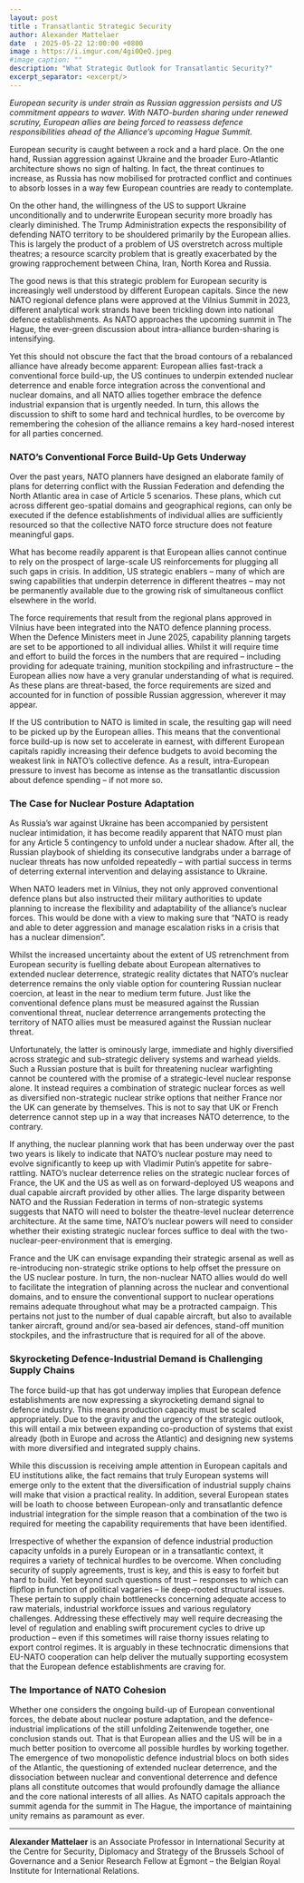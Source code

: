 ```yaml
---
layout: post
title : Transatlantic Strategic Security
author: Alexander Mattelaer
date  : 2025-05-22 12:00:00 +0800
image : https://i.imgur.com/4gi0QeQ.jpeg
#image_caption: ""
description: "What Strategic Outlook for Transatlantic Security?"
excerpt_separator: <excerpt/>
---
```


_European security is under strain as Russian aggression persists and US commitment appears to waver. With NATO-burden sharing under renewed scrutiny, European allies are being forced to reassess defence responsibilities ahead of the Alliance’s upcoming Hague Summit._

<excerpt/>

European security is caught between a rock and a hard place. On the one hand, Russian aggression against Ukraine and the broader Euro-Atlantic architecture shows no sign of halting. In fact, the threat continues to increase, as Russia has now mobilised for protracted conflict and continues to absorb losses in a way few European countries are ready to contemplate.

On the other hand, the willingness of the US to support Ukraine unconditionally and to underwrite European security more broadly has clearly diminished. The Trump Administration expects the responsibility of defending NATO territory to be shouldered primarily by the European allies. This is largely the product of a problem of US overstretch across multiple theatres; a resource scarcity problem that is greatly exacerbated by the growing rapprochement between China, Iran, North Korea and Russia.

The good news is that this strategic problem for European security is increasingly well understood by different European capitals. Since the new NATO regional defence plans were approved at the Vilnius Summit in 2023, different analytical work strands have been trickling down into national defence establishments. As NATO approaches the upcoming summit in The Hague, the ever-green discussion about intra-alliance burden-sharing is intensifying.

Yet this should not obscure the fact that the broad contours of a rebalanced alliance have already become apparent: European allies fast-track a conventional force build-up, the US continues to underpin extended nuclear deterrence and enable force integration across the conventional and nuclear domains, and all NATO allies together embrace the defence industrial expansion that is urgently needed. In turn, this allows the discussion to shift to some hard and technical hurdles, to be overcome by remembering the cohesion of the alliance remains a key hard-nosed interest for all parties concerned.


### NATO’s Conventional Force Build-Up Gets Underway

Over the past years, NATO planners have designed an elaborate family of plans for deterring conflict with the Russian Federation and defending the North Atlantic area in case of Article 5 scenarios. These plans, which cut across different geo-spatial domains and geographical regions, can only be executed if the defence establishments of individual allies are sufficiently resourced so that the collective NATO force structure does not feature meaningful gaps.

What has become readily apparent is that European allies cannot continue to rely on the prospect of large-scale US reinforcements for plugging all such gaps in crisis. In addition, US strategic enablers – many of which are swing capabilities that underpin deterrence in different theatres – may not be permanently available due to the growing risk of simultaneous conflict elsewhere in the world.

The force requirements that result from the regional plans approved in Vilnius have been integrated into the NATO defence planning process. When the Defence Ministers meet in June 2025, capability planning targets are set to be apportioned to all individual allies. Whilst it will require time and effort to build the forces in the numbers that are required – including providing for adequate training, munition stockpiling and infrastructure – the European allies now have a very granular understanding of what is required. As these plans are threat-based, the force requirements are sized and accounted for in function of possible Russian aggression, wherever it may appear.

If the US contribution to NATO is limited in scale, the resulting gap will need to be picked up by the European allies. This means that the conventional force build-up is now set to accelerate in earnest, with different European capitals rapidly increasing their defence budgets to avoid becoming the weakest link in NATO’s collective defence. As a result, intra-European pressure to invest has become as intense as the transatlantic discussion about defence spending – if not more so.


### The Case for Nuclear Posture Adaptation

As Russia’s war against Ukraine has been accompanied by persistent nuclear intimidation, it has become readily apparent that NATO must plan for any Article 5 contingency to unfold under a nuclear shadow. After all, the Russian playbook of shielding its consecutive landgrabs under a barrage of nuclear threats has now unfolded repeatedly – with partial success in terms of deterring external intervention and delaying assistance to Ukraine.

When NATO leaders met in Vilnius, they not only approved conventional defence plans but also instructed their military authorities to update planning to increase the flexibility and adaptability of the alliance’s nuclear forces. This would be done with a view to making sure that “NATO is ready and able to deter aggression and manage escalation risks in a crisis that has a nuclear dimension”.

Whilst the increased uncertainty about the extent of US retrenchment from European security is fuelling debate about European alternatives to extended nuclear deterrence, strategic reality dictates that NATO’s nuclear deterrence remains the only viable option for countering Russian nuclear coercion, at least in the near to medium term future. Just like the conventional defence plans must be measured against the Russian conventional threat, nuclear deterrence arrangements protecting the territory of NATO allies must be measured against the Russian nuclear threat.

Unfortunately, the latter is ominously large, immediate and highly diversified across strategic and sub-strategic delivery systems and warhead yields. Such a Russian posture that is built for threatening nuclear warfighting cannot be countered with the promise of a strategic-level nuclear response alone. It instead requires a combination of strategic nuclear forces as well as diversified non-strategic nuclear strike options that neither France nor the UK can generate by themselves. This is not to say that UK or French deterrence cannot step up in a way that increases NATO deterrence, to the contrary.

If anything, the nuclear planning work that has been underway over the past two years is likely to indicate that NATO’s nuclear posture may need to evolve significantly to keep up with Vladimir Putin’s appetite for sabre-rattling. NATO’s nuclear deterrence relies on the strategic nuclear forces of France, the UK and the US as well as on forward-deployed US weapons and dual capable aircraft provided by other allies. The large disparity between NATO and the Russian Federation in terms of non-strategic systems suggests that NATO will need to bolster the theatre-level nuclear deterrence architecture. At the same time, NATO’s nuclear powers will need to consider whether their existing strategic nuclear forces suffice to deal with the two-nuclear-peer-environment that is emerging.

France and the UK can envisage expanding their strategic arsenal as well as re-introducing non-strategic strike options to help offset the pressure on the US nuclear posture. In turn, the non-nuclear NATO allies would do well to facilitate the integration of planning across the nuclear and conventional domains, and to ensure the conventional support to nuclear operations remains adequate throughout what may be a protracted campaign. This pertains not just to the number of dual capable aircraft, but also to available tanker aircraft, ground and/or sea-based air defences, stand-off munition stockpiles, and the infrastructure that is required for all of the above.


### Skyrocketing Defence-Industrial Demand is Challenging Supply Chains

The force build-up that has got underway implies that European defence establishments are now expressing a skyrocketing demand signal to defence industry. This means production capacity must be scaled appropriately. Due to the gravity and the urgency of the strategic outlook, this will entail a mix between expanding co-production of systems that exist already (both in Europe and across the Atlantic) and designing new systems with more diversified and integrated supply chains.

While this discussion is receiving ample attention in European capitals and EU institutions alike, the fact remains that truly European systems will emerge only to the extent that the diversification of industrial supply chains will make that vision a practical reality. In addition, several European states will be loath to choose between European-only and transatlantic defence industrial integration for the simple reason that a combination of the two is required for meeting the capability requirements that have been identified.

Irrespective of whether the expansion of defence industrial production capacity unfolds in a purely European or in a transatlantic context, it requires a variety of technical hurdles to be overcome. When concluding security of supply agreements, trust is key, and this is easy to forfeit but hard to build. Yet beyond such questions of trust – responses to which can flipflop in function of political vagaries – lie deep-rooted structural issues. These pertain to supply chain bottlenecks concerning adequate access to raw materials, industrial workforce issues and various regulatory challenges. Addressing these effectively may well require decreasing the level of regulation and enabling swift procurement cycles to drive up production – even if this sometimes will raise thorny issues relating to export control regimes. It is arguably in these technocratic dimensions that EU-NATO cooperation can help deliver the mutually supporting ecosystem that the European defence establishments are craving for.


### The Importance of NATO Cohesion

Whether one considers the ongoing build-up of European conventional forces, the debate about nuclear posture adaptation, and the defence-industrial implications of the still unfolding Zeitenwende together, one conclusion stands out. That is that European allies and the US will be in a much better position to overcome all possible hurdles by working together. The emergence of two monopolistic defence industrial blocs on both sides of the Atlantic, the questioning of extended nuclear deterrence, and the dissociation between nuclear and conventional deterrence and defence plans all constitute outcomes that would profoundly damage the alliance and the core national interests of all allies. As NATO capitals approach the summit agenda for the summit in The Hague, the importance of maintaining unity remains as paramount as ever.

---

__Alexander Mattelaer__ is an Associate Professor in International Security at the Centre for Security, Diplomacy and Strategy of the Brussels School of Governance and a Senior Research Fellow at Egmont – the Belgian Royal Institute for International Relations.
